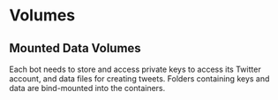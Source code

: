 # Volumes

## Mounted Data Volumes

Each bot needs to store and access private keys
to access its Twitter account, and data files for
creating tweets. Folders containing keys and data
are bind-mounted into the containers.

